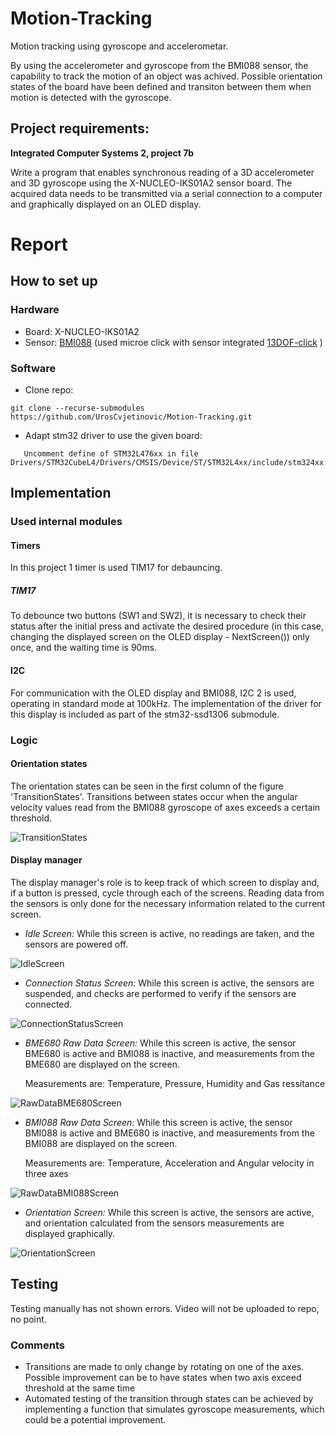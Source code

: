 # Motion-Tracking
Motion tracking using gyroscope and accelerometar.

By using the accelerometer and gyroscope from the BMI088 sensor, the capability to track the motion of an object was achived. Possible orientation states of the board have been defined and transiton between them when motion is detected with the gyroscope.

## Project requirements:
**Integrated Computer Systems 2, project 7b**

Write a program that enables synchronous reading of a 3D accelerometer and 3D gyroscope using the X-NUCLEO-IKS01A2 sensor board. The acquired data needs to be transmitted via a serial connection to a computer and graphically displayed on an OLED display.

 # Report 
 ## How to set up
 ### Hardware
 - Board: X-NUCLEO-IKS01A2
 - Sensor: [BMI088](https://www.bosch-sensortec.com/products/motion-sensors/imus/bmi088/) (used microe click with sensor integrated [13DOF-click](https://www.mikroe.com/13dof-click) )
 ### Software
 - Clone repo:
```
git clone --recurse-submodules https://github.com/UrosCvjetinovic/Motion-Tracking.git
```
 - Adapt stm32 driver to use the given board:
```
   Uncomment define of STM32L476xx in file Drivers/STM32CubeL4/Drivers/CMSIS/Device/ST/STM32L4xx/include/stm324xx.h:Line78
```
 
 ## Implementation
 
 ### Used internal modules
 
 #### Timers
 In this project 1 timer is used TIM17 for debauncing. 
 
 ##### TIM17
 To debounce two buttons (SW1 and SW2), it is necessary to check their status after the initial press and activate the desired procedure (in this case, changing the displayed screen on the OLED display - NextScreen()) only once, and the waiting time is 90ms.
 
 #### I2C
 For communication with the OLED display and BMI088, I2C 2 is used, operating in standard mode at 100kHz. The implementation of the driver for this display is included as part of the stm32-ssd1306 submodule.
 
 ### Logic
 
 #### Orientation states
 The orientation states can be seen in the first column of the figure 'TransitionStates'. Transitions between states occur when the angular velocity values read from the BMI088 gyroscope of axes exceeds a certain threshold.
 
 
 ![TransitionStates](https://github.com/UrosCvjetinovic/Motion-Tracking/blob/master/img/TransitionStates.png)
 
 #### Display manager
 The display manager's role is to keep track of which screen to display and, if a button is pressed, cycle through each of the screens. Reading data from the sensors is only done for the necessary information related to the current screen.
 
 - *Idle Screen:*
    While this screen is active, no readings are taken, and the sensors are powered off.
	
 ![IdleScreen](https://github.com/UrosCvjetinovic/Motion-Tracking/blob/master/img/IdleScreen.jpeg)
 
 - *Connection Status Screen:*
    While this screen is active, the sensors are suspended, and checks are performed to verify if the sensors are connected.
	
 ![ConnectionStatusScreen](https://github.com/UrosCvjetinovic/Motion-Tracking/blob/master/img/ConnectionStatusScreen.jpeg)
 
 - *BME680 Raw Data Screen:*
    While this screen is active, the sensor BME680 is active and BMI088 is inactive, and measurements from the BME680 are displayed on the screen.
	
	Measurements are: Temperature, Pressure, Humidity and Gas ressitance
	
 ![RawDataBME680Screen](https://github.com/UrosCvjetinovic/Motion-Tracking/blob/master/img/RawDataBME680Screen.jpg)
 
 - *BMI088 Raw Data Screen:*
    While this screen is active, the sensor BMI088 is active and BME680 is inactive, and measurements from the BMI088 are displayed on the screen.
	
	Measurements are: Temperature, Acceleration and Angular velocity in three axes
	
 ![RawDataBMI088Screen](https://github.com/UrosCvjetinovic/Motion-Tracking/blob/master/img/RawDataBMI088Screen.jpg)
 
 - *Orientation Screen:* 
    While this screen is active, the sensors are active, and orientation calculated from the sensors measurements are displayed graphically.
	
 ![OrientationScreen](https://github.com/UrosCvjetinovic/Motion-Tracking/blob/master/img/OrientationScreen.jpeg)

 
 ## Testing
 Testing manually has not shown errors. Video will not be uploaded to repo, no point.
 
 ### Comments
 - Transitions are made to only change by rotating on one of the axes. Possible improvement can be to have states when two axis exceed threshold at the same time
 - Automated testing of the transition through states can be achieved by implementing a function that simulates gyroscope measurements, which could be a potential improvement.
 
